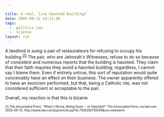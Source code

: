 ```yaml
---

title: A real, live haunted building?
date: 2005-09-12 14:21:38
tags:
  -  politics-law
  -  science
layout: rut
---
```


<p>A landlord is <em>suing</em> a pair of restaurateurs for refusing to occupy his building.<sup><a href="http://www.law.com/jsp/article.jsp?id=1126256710546&rss=newswire">[1]</a></sup> The pair, who are Jehovah's Witnesses, refuse to do so because of consistent and numerous reports that the building is haunted. They claim that their faith requires they avoid a haunted building; regardless, I cannot say I blame them.  Even if entirely untrue, this sort of reputation would quite conceivably have an effect on their business.  The owner apparently offered to have an exorcism performed, but that, being a Catholic rite, was not considered sufficient or acceptable to the pair.</p>  <p>Overall, my reaction is that this is bizarre.</p>  <font size="-2"> [1] The Associated Press.  "What's Worse, Being Sued -- or Haunted?"  The Associated Press via law.com 2005-09-12. http://www.law.com/jsp/article.jsp?id=1126256710546&rss=newswire </font>

